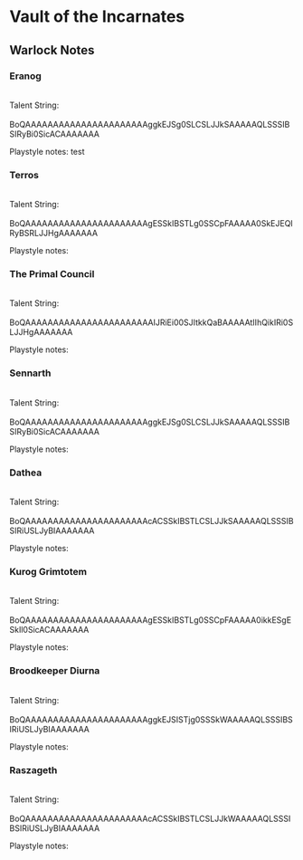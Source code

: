 # Vault of the Incarnates

## Warlock Notes

### Eranog

\
Talent String:
\
\
BoQAAAAAAAAAAAAAAAAAAAAAAggkEJSg0SLCSLJJkSAAAAAQLSSSIBSIRyBi0SicACAAAAAAA

Playstyle notes:
test

### Terros

\
Talent String:
\
\
BoQAAAAAAAAAAAAAAAAAAAAAAgESSkIBSTLg0SSCpFAAAAA0SkEJEQIRyBSRLJJHgAAAAAAA

Playstyle notes:

### The Primal Council

\
Talent String:
\
\
BoQAAAAAAAAAAAAAAAAAAAAAAAIJRiEi00SJItkkQaBAAAAAtIIhQikIRi0SLJJHgAAAAAAA

Playstyle notes:

### Sennarth

\
Talent String:
\
\
BoQAAAAAAAAAAAAAAAAAAAAAAggkEJSg0SLCSLJJkSAAAAAQLSSSIBSIRyBi0SicACAAAAAAA

Playstyle notes:

### Dathea

\
Talent String:
\
\
BoQAAAAAAAAAAAAAAAAAAAAAAcACSSkIBSTLCSLJJkSAAAAAQLSSSIBSIRiUSLJyBIAAAAAAA

Playstyle notes:

### Kurog Grimtotem

\
Talent String:
\
\
BoQAAAAAAAAAAAAAAAAAAAAAAgESSkIBSTLg0SSCpFAAAAA0ikkESgESkIl0SicACAAAAAAA

Playstyle notes:

### Broodkeeper Diurna

\
Talent String:
\
\
BoQAAAAAAAAAAAAAAAAAAAAAAggkEJSISTjg0SSSkWAAAAAQLSSSIBSIRiUSLJyBIAAAAAAA

Playstyle notes:

### Raszageth

\
Talent String:
\
\
BoQAAAAAAAAAAAAAAAAAAAAAAcACSSkIBSTLCSLJJkWAAAAAQLSSSIBSIRiUSLJyBIAAAAAAA

Playstyle notes:

